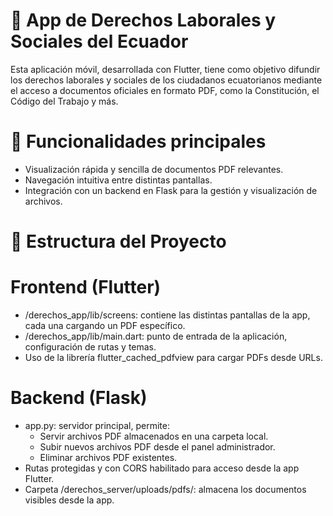 # 📱 App de Derechos Laborales y Sociales del Ecuador

Esta aplicación móvil, desarrollada con Flutter, tiene como objetivo difundir los derechos laborales y sociales de los ciudadanos ecuatorianos mediante el acceso a documentos oficiales en formato PDF, como la Constitución, el Código del Trabajo y más.

# 🎯 Funcionalidades principales
- Visualización rápida y sencilla de documentos PDF relevantes.
- Navegación intuitiva entre distintas pantallas.
- Integración con un backend en Flask para la gestión y visualización de archivos.

# 🧱 Estructura del Proyecto
 # Frontend (Flutter)
- /derechos_app/lib/screens: contiene las distintas pantallas de la app, cada una cargando un PDF específico.
- /derechos_app/lib/main.dart: punto de entrada de la aplicación, configuración de rutas y temas.
- Uso de la librería flutter_cached_pdfview para cargar PDFs desde URLs.
 # Backend (Flask)
- app.py: servidor principal, permite:
    - Servir archivos PDF almacenados en una carpeta local.
    - Subir nuevos archivos PDF desde el panel administrador.
    - Eliminar archivos PDF existentes.
- Rutas protegidas y con CORS habilitado para acceso desde la app Flutter.
- Carpeta /derechos_server/uploads/pdfs/: almacena los documentos visibles desde la app.
